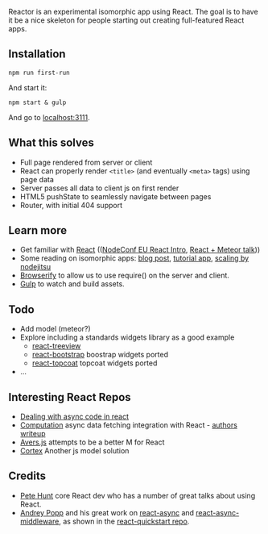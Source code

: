Reactor is an experimental isomorphic app using React. The goal is to have it be a nice skeleton for people starting out creating full-featured React apps.

## Installation

    npm run first-run

And start it:

    npm start & gulp

And go to [localhost:3111](localhost:3111).

## What this solves

- Full page rendered from server or client
- React can properly render `<title>` (and eventually `<meta>` tags) using page data
- Server passes all data to client js on first render
- HTML5 pushState to seamlessly navigate between pages
- Router, with initial 404 support

## Learn more

- Get familiar with [React](http://facebook.github.io/react/) (([NodeConf EU React Intro](https://www.youtube.com/watch?v=x7cQ3mrcKaY), [React + Meteor talk](https://www.youtube.com/watch?v=Lqcs6hPOcFw#t=3001)))
- Some reading on isomorphic apps: [blog post](http://nerds.airbnb.com/isomorphic-javascript-future-web-apps/), [tutorial app](https://github.com/spikebrehm/isomorphic-tutorial), [scaling by nodejitsu](https://blog.nodejitsu.com/scaling-isomorphic-javascript-code/)
- [Browserify](http://browserify.org/) to allow us to use require() on the server and client.
- [Gulp](https://github.com/gulpjs/gulp) to watch and build assets.

## Todo

- Add model (meteor?)
- Explore including a standards widgets library as a good example
  - [react-treeview](https://github.com/chenglou/react-treeview)
  - [react-bootstrap](https://github.com/stevoland/react-bootstrap) boostrap widgets ported
  - [react-topcoat](https://github.com/plaxdan/react-topcoat) topcoat widgets ported
- ...

## Interesting React Repos

- [Dealing with async code in react](https://caurea.org/2014/02/04/dealing-with-asynchronous-code-in-react-components.html)
- [Computation](https://github.com/wereHamster/computation) async data fetching integration with React - [authors writeup](https://caurea.org/2014/02/04/dealing-with-asynchronous-code-in-react-components.html)
- [Avers.js](https://github.com/wereHamster/avers) attempts to be a better M for React
- [Cortex](https://github.com/mquan/cortex) Another js model solution

## Credits

- [Pete Hunt](https://github.com/petehunt) core React dev who has a number of great talks about using React.
- [Andrey Popp](https://github.com/andreypopp) and his great work on [react-async](https://github.com/andreypopp/react-async) and [react-async-middleware](https://github.com/andreypopp/react-async-middleware), as shown in the [react-quickstart repo](https://github.com/andreypopp/react-quickstart).